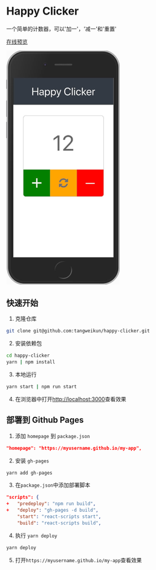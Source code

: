 # Happy Clicker

一个简单的计数器，可以'加一'，'减一'和'重置'

[在线预览](https://tangweikun.github.io/happy-clicker)

<img src="./screenshot/clicker.jpg" alt='clicker' width="300">

## 快速开始

1. 克隆仓库

```bash
git clone git@github.com:tangweikun/happy-clicker.git
```

2. 安装依赖包

```bash
cd happy-clicker
yarn | npm install
```

3. 本地运行

```bash
yarn start | npm run start
```

4. 在浏览器中打开[http://localhost:3000](http://localhost:3000)查看效果

## 部署到 Github Pages

1. 添加 `homepage` 到 `package.json`

```json
"homepage": "https://myusername.github.io/my-app",
```

2. 安装 `gh-pages`

```bash
yarn add gh-pages
```

3. 在`package.json`中添加部署脚本

```json
"scripts": {
+   "predeploy": "npm run build",
+   "deploy": "gh-pages -d build",
    "start": "react-scripts start",
    "build": "react-scripts build",
```

4. 执行 `yarn deploy`

```bash
yarn deploy
```

5. 打开`https://myusername.github.io/my-app`查看效果
